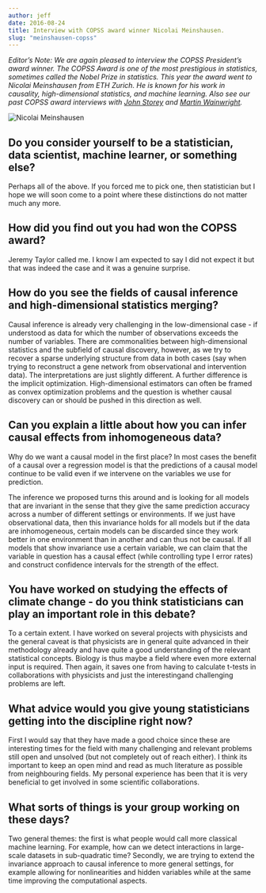 ```yaml
---
author: jeff
date: 2016-08-24
title: Interview with COPSS award winner Nicolai Meinshausen.
slug: "meinshausen-copss"
---
```


_Editor’s Note: We are again pleased to interview the COPSS President’s award winner. The COPSS Award is one of the most prestigious in statistics, sometimes called the Nobel Prize in statistics. This year the award went to Nicolai Meinshausen from ETH Zurich. He is known for his work in causality, high-dimensional statistics, and machine learning. Also see our past COPSS award interviews with [John Storey](http://simplystatistics.org/2015/08/25/interview-with-copss-award-winner-john-storey/) and [Martin Wainwright](http://simplystatistics.org/2014/08/18/interview-with-copss-award-winner-martin-wainright/)._


![Nicolai Meinshausen](https://raw.githubusercontent.com/simplystats/simplystats.github.io/master/_images/meinshausen.png)


## Do you consider yourself to be a statistician, data scientist, machine learner, or something else?

Perhaps all of the above. If you forced me to pick one, then statistician but  I hope we will soon come to a point where these distinctions do not matter much any more.


## How did you find out you had won the COPSS award? 

Jeremy Taylor called me. I know I am expected to say I did not expect it but that was indeed the case and it was a genuine surprise.

## How do you see the fields of causal inference and high-dimensional statistics merging? 

Causal inference is already very challenging in the low-dimensional case - if understood as data for which the number of observations exceeds 
the number of variables. There are commonalities between high-dimensional statistics and the subfield of causal discovery, however, as we try to recover a sparse underlying structure from data in both cases
(say when trying to reconstruct a gene network from 
observational and intervention data). The interpretations are just slightly different. A further difference is the implicit optimization. High-dimensional estimators can often be framed as convex optimization problems and the question is whether causal discovery can or should be 
pushed in this direction as well. 

 

## Can you explain a little about how you can infer causal effects from inhomogeneous data? 

Why do we want a causal model in the first place? In most cases the benefit of a causal over a regression model
is that the predictions of a causal model continue to be valid even if we intervene on the variables we use for prediction.

The inference we proposed turns this around and is looking for all models that are invariant in the sense that they give the same prediction accuracy across a number of different settings or environments. If we just have observational data, then this invariance 
holds for all models but if the data are inhomogeneous, certain models can be discarded since they work better in one environment than in another and can thus not be causal. If all models that show invariance use a certain variable, we can claim that the variable in question 
has a causal effect (while controlling type I error rates) and construct confidence intervals for the strength of the effect. 



## You have worked on studying the effects of climate change - do you think statisticians can play an important role in this debate? 

To a certain extent. I have worked on several projects with physicists and the general caveat is  that physicists are in general quite advanced in their methodology already and have quite a good understanding  of the relevant statistical concepts. Biology is thus maybe a field where even more external input is required. Then again, it saves one from having to calculate t-tests in collaborations with physicists and just the interestingand challenging problems are left.  

 

## What advice would you give young statisticians getting into the discipline right now?

First I would say that they have made a good choice since these are interesting times for the field with many  challenging and relevant problems still open and unsolved (but not completely out of reach either). 
I think its important to keep an open mind and read as much literature as possible from neighbouring fields. My personal experience has been that it is very beneficial  to get involved in some scientific collaborations.


## What sorts of things is your group working on these days?

Two general themes: the first is what people would call more classical machine learning. For example, how can we detect interactions in large-scale datasets in sub-quadratic time? Secondly, we are trying to extend the invariance approach to causal inference
to more general settings, for example allowing for nonlinearities and hidden variables while at the same time
improving the computational aspects. 
